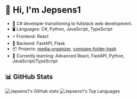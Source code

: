 # 👋 Hi, I'm Jepsens1

- 🎯 C# developer transitioning to fullstack web development.
- 🖥️ Languages: C#, Python, JavaScript, TypeScript
- ⚡ Frontend: React
- 🚀 Backend: FastAPI, Flask
- 📦 Projects: [media-organizer](https://github.com/Jepsens1/media-organizer), [compare-folder-hash](https://github.com/Jepsens1/compare-folder-hash)
- 🌱 Currently learning: Advanced React, FastAPI, Python, JavaScript/TypeScript

## 📊 GitHub Stats

![Jepsens1's GitHub stats](https://github-readme-stats.vercel.app/api?username=Jepsens1&show_icons=true)
![Jepsens1's Top Languages](https://github-readme-stats.vercel.app/api/top-langs/?username=Jepsens1&layout=compact)
